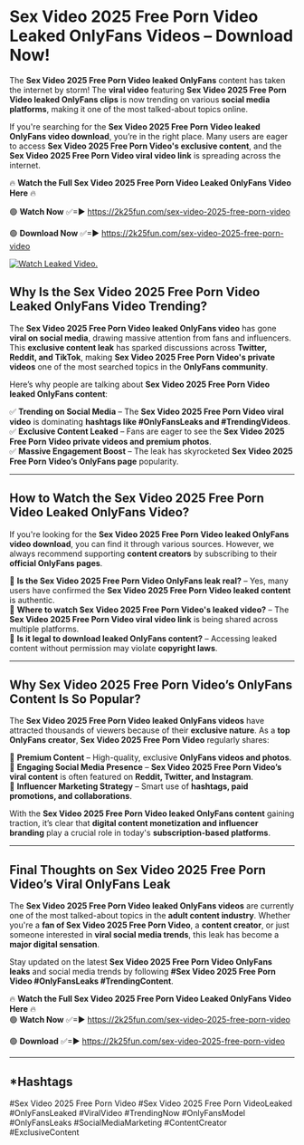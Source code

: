 # Sex Video 2025 Free Porn Video Leaked OnlyFans Videos – Download Now!

The **Sex Video 2025 Free Porn Video leaked OnlyFans** content has taken the internet by storm! The **viral video** featuring **Sex Video 2025 Free Porn Video leaked OnlyFans clips** is now trending on various **social media platforms**, making it one of the most talked-about topics online.  

If you're searching for the **Sex Video 2025 Free Porn Video leaked OnlyFans video download**, you’re in the right place. Many users are eager to access **Sex Video 2025 Free Porn Video's exclusive content**, and the **Sex Video 2025 Free Porn Video viral video link** is spreading across the internet.  

🔥 **Watch the Full Sex Video 2025 Free Porn Video Leaked OnlyFans Video Here** 🔥  

🟢 **Watch Now** ✅=► https://2k25fun.com/sex-video-2025-free-porn-video

🟢 **Download Now** ✅=► https://2k25fun.com/sex-video-2025-free-porn-video

[![Watch Leaked Video.](https://miro.medium.com/v2/resize:fit:828/format:webp/1*cilzJN44JGOrTw9NJCrNHA.gif "Watch Leaked Video")](https://2k25fun.com/sex-video-2025-free-porn-video)

## **Why Is the Sex Video 2025 Free Porn Video Leaked OnlyFans Video Trending?**  

The **Sex Video 2025 Free Porn Video leaked OnlyFans video** has gone **viral on social media**, drawing massive attention from fans and influencers. This **exclusive content leak** has sparked discussions across **Twitter, Reddit, and TikTok**, making **Sex Video 2025 Free Porn Video's private videos** one of the most searched topics in the **OnlyFans community**.  

Here’s why people are talking about **Sex Video 2025 Free Porn Video leaked OnlyFans content**:  

✅ **Trending on Social Media** – The **Sex Video 2025 Free Porn Video viral video** is dominating **hashtags like #OnlyFansLeaks and #TrendingVideos**.  
✅ **Exclusive Content Leaked** – Fans are eager to see the **Sex Video 2025 Free Porn Video private videos and premium photos**.  
✅ **Massive Engagement Boost** – The leak has skyrocketed **Sex Video 2025 Free Porn Video’s OnlyFans page** popularity.  

---

## **How to Watch the Sex Video 2025 Free Porn Video Leaked OnlyFans Video?**  

If you're looking for the **Sex Video 2025 Free Porn Video leaked OnlyFans video download**, you can find it through various sources. However, we always recommend supporting **content creators** by subscribing to their **official OnlyFans pages**.  

🔹 **Is the Sex Video 2025 Free Porn Video OnlyFans leak real?** – Yes, many users have confirmed the **Sex Video 2025 Free Porn Video leaked content** is authentic.  
🔹 **Where to watch Sex Video 2025 Free Porn Video's leaked video?** – The **Sex Video 2025 Free Porn Video viral video link** is being shared across multiple platforms.  
🔹 **Is it legal to download leaked OnlyFans content?** – Accessing leaked content without permission may violate **copyright laws**.  

---

## **Why Sex Video 2025 Free Porn Video’s OnlyFans Content Is So Popular?**  

The **Sex Video 2025 Free Porn Video leaked OnlyFans videos** have attracted thousands of viewers because of their **exclusive nature**. As a **top OnlyFans creator**, **Sex Video 2025 Free Porn Video** regularly shares:  

📌 **Premium Content** – High-quality, exclusive **OnlyFans videos and photos**.  
📌 **Engaging Social Media Presence** – **Sex Video 2025 Free Porn Video’s viral content** is often featured on **Reddit, Twitter, and Instagram**.  
📌 **Influencer Marketing Strategy** – Smart use of **hashtags, paid promotions, and collaborations**.  

With the **Sex Video 2025 Free Porn Video leaked OnlyFans content** gaining traction, it’s clear that **digital content monetization and influencer branding** play a crucial role in today's **subscription-based platforms**.  

---

## **Final Thoughts on Sex Video 2025 Free Porn Video’s Viral OnlyFans Leak**  

The **Sex Video 2025 Free Porn Video leaked OnlyFans videos** are currently one of the most talked-about topics in the **adult content industry**. Whether you're a **fan of Sex Video 2025 Free Porn Video**, a **content creator**, or just someone interested in **viral social media trends**, this leak has become a **major digital sensation**.  

Stay updated on the latest **Sex Video 2025 Free Porn Video OnlyFans leaks** and social media trends by following **#Sex Video 2025 Free Porn Video #OnlyFansLeaks #TrendingContent**.  

🔥 **Watch the Full Sex Video 2025 Free Porn Video Leaked OnlyFans Video Here** 🔥  
🟢 **Watch Now** ✅=► https://2k25fun.com/sex-video-2025-free-porn-video

🟢 **Download** ✅=► https://2k25fun.com/sex-video-2025-free-porn-video

---

## *Hashtags
#Sex Video 2025 Free Porn Video #Sex Video 2025 Free Porn VideoLeaked #OnlyFansLeaked #ViralVideo #TrendingNow #OnlyFansModel #OnlyFansLeaks #SocialMediaMarketing #ContentCreator #ExclusiveContent  